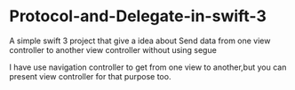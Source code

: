 # Protocol-and-Delegate-in-swift-3

A simple swift 3 project that give a idea about Send data from one view controller to another view controller without using segue 

I have use navigation controller to get from one view to another,but you can present view controller for that purpose too.
